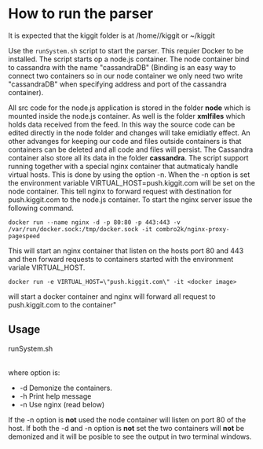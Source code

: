 How to run the parser
=====================
It is expected that the kiggit folder is at /home/<username>/kiggit or ~/kiggit

Use the `runSystem.sh` script to start the parser. This requier Docker to be installed. The script starts op a node.js container. The node container bind to
cassandra with the name "cassandraDB" (Binding is an easy way to connect two containers so in our node container we only need two write "cassandraDB"
when specifying address and port of the cassandra container).

All src code for the node.js application is stored in the folder **node** which is mounted inside the node.js container. As well is the folder **xmlfiles** which holds data received from the feed. In this way the source code can be edited directly in the node folder and changes will take emidiatly effect. An other advanges for keeping our code and files outside containers is that containers can be deleted and all code and files will persist. The Cassandra container also store all its data in the folder **cassandra**. The script support running together with a special nginx container that autmaticaly handle virtual hosts. This is done by using the option -n. When the -n option is set the environment variable VIRTUAL_HOST=push.kiggit.com will be set on the node container. This tell nginx to forward request with destination for push.kiggit.com to the node.js container.
To start the nginx server issue the following command.

`docker run --name nginx -d -p 80:80 -p 443:443 -v /var/run/docker.sock:/tmp/docker.sock -it combro2k/nginx-proxy-pagespeed`

This will start an nginx container that listen on the hosts port 80 and 443 and then forward requests to containers started with the environment variale VIRTUAL_HOST.
    
`docker run -e VIRTUAL_HOST=\"push.kiggit.com\" -it <docker image>`

will start a docker container and nginx will forward all request to push.kiggit.com to the container"

**Usage**
---------
runSystem.sh <option>

where option is:  
*   -d   Demonize the containers. 
*   -h   Print help message
*   -n   Use nginx (read below)

If the -n option is **not** used the node container will listen on port 80 of the host.
If both the -d and -n option is **not** set the two containers will **not** be demonized and it will be posible to see the output in two terminal windows.
